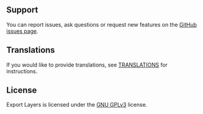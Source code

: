 Support
-------

You can report issues, ask questions or request new features on the [GitHub issues page](https://github.com/khalim19/gimp-plugin-export-layers/issues).


Translations
------------

If you would like to provide translations, see [TRANSLATIONS](TRANSLATIONS.md)
for instructions.


License
-------

Export Layers is licensed under the
[GNU GPLv3](https://www.gnu.org/licenses/gpl-3.0.html) license.
